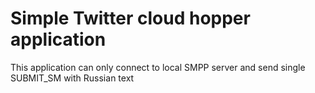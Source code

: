 # Simple Twitter cloud hopper application

This application can only connect to local SMPP server and send single SUBMIT_SM with Russian text
